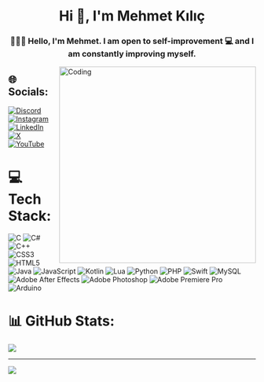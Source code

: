 <h1 align="center">Hi 👋, I'm Mehmet Kılıç</h1>
<h3 align="center">👨🏻‍💻 Hello, I'm Mehmet. I am open to self-improvement 💻 and I am constantly improving myself.</h3>
<img align="right" alt="Coding" width="400" src="https://cdn.dribbble.com/users/1162077/screenshots/3848914/programmer.gif"> </img>

## 🌐 Socials:
[![Discord](https://img.shields.io/badge/Discord-%237289DA.svg?logo=discord&logoColor=white)](https://discord.gg/WUt3FC58JZ) [![Instagram](https://img.shields.io/badge/Instagram-%23E4405F.svg?logo=Instagram&logoColor=white)](https://instagram.com/_mehmetkilic) [![LinkedIn](https://img.shields.io/badge/LinkedIn-%230077B5.svg?logo=linkedin&logoColor=white)](https://linkedin.com/in/mehmetkiliç) [![X](https://img.shields.io/badge/X-black.svg?logo=X&logoColor=white)](https://x.com/_mehmetkilic35) [![YouTube](https://img.shields.io/badge/YouTube-%23FF0000.svg?logo=YouTube&logoColor=white)](https://youtube.com/channel/UCnxweirKG2ku2YlMm83qohw) 

# 💻 Tech Stack:
![C](https://img.shields.io/badge/c-%2300599C.svg?style=flat&logo=c&logoColor=white) ![C#](https://img.shields.io/badge/c%23-%23239120.svg?style=flat&logo=csharp&logoColor=white) ![C++](https://img.shields.io/badge/c++-%2300599C.svg?style=flat&logo=c%2B%2B&logoColor=white) ![CSS3](https://img.shields.io/badge/css3-%231572B6.svg?style=flat&logo=css3&logoColor=white) ![HTML5](https://img.shields.io/badge/html5-%23E34F26.svg?style=flat&logo=html5&logoColor=white) ![Java](https://img.shields.io/badge/java-%23ED8B00.svg?style=flat&logo=openjdk&logoColor=white) ![JavaScript](https://img.shields.io/badge/javascript-%23323330.svg?style=flat&logo=javascript&logoColor=%23F7DF1E) ![Kotlin](https://img.shields.io/badge/kotlin-%237F52FF.svg?style=flat&logo=kotlin&logoColor=white) ![Lua](https://img.shields.io/badge/lua-%232C2D72.svg?style=flat&logo=lua&logoColor=white) ![Python](https://img.shields.io/badge/python-3670A0?style=flat&logo=python&logoColor=ffdd54) ![PHP](https://img.shields.io/badge/php-%23777BB4.svg?style=flat&logo=php&logoColor=white) ![Swift](https://img.shields.io/badge/swift-F54A2A?style=flat&logo=swift&logoColor=white) ![MySQL](https://img.shields.io/badge/mysql-%2300000f.svg?style=flat&logo=mysql&logoColor=white) ![Adobe After Effects](https://img.shields.io/badge/Adobe%20After%20Effects-9999FF.svg?style=flat&logo=Adobe%20After%20Effects&logoColor=white) ![Adobe Photoshop](https://img.shields.io/badge/adobe%20photoshop-%2331A8FF.svg?style=flat&logo=adobe%20photoshop&logoColor=white) ![Adobe Premiere Pro](https://img.shields.io/badge/Adobe%20Premiere%20Pro-9999FF.svg?style=flat&logo=Adobe%20Premiere%20Pro&logoColor=white) ![Arduino](https://img.shields.io/badge/-Arduino-00979D?style=flat&logo=Arduino&logoColor=white)
# 📊 GitHub Stats:
![](https://github-readme-stats.vercel.app/api/top-langs/?username=mehmetkilic35&theme=dark&hide_border=false&include_all_commits=false&count_private=false&layout=compact)

---
[![](https://visitcount.itsvg.in/api?id=mehmetkilic35&icon=0&color=0)](https://visitcount.itsvg.in)

<!-- Proudly created with GPRM ( https://gprm.itsvg.in ) -->
